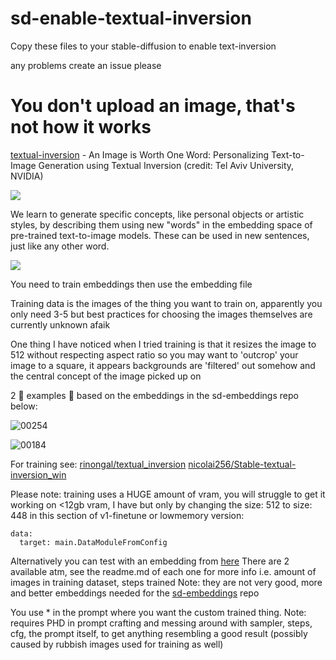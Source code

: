 # sd-enable-textual-inversion
Copy these files to your stable-diffusion to enable text-inversion

any problems create an issue please

# You don't upload an image, that's not how it works

[textual-inversion](https://textual-inversion.github.io/) - An Image is Worth One Word: Personalizing Text-to-Image Generation using Textual Inversion (credit: Tel Aviv University, NVIDIA)

![](https://textual-inversion.github.io/static/images/editing/teaser.JPG)

We learn to generate specific concepts, like personal objects or artistic styles, by describing them using new "words" in the embedding space of pre-trained text-to-image models. These can be used in new sentences, just like any other word.

![](https://textual-inversion.github.io/static/images/editing/puppet.JPG)

You need to train embeddings then use the embedding file

Training data is the images of the thing you want to train on, apparently you only need 3-5 but best practices for choosing the images themselves are currently unknown afaik

One thing I have noticed when I tried training is that it resizes the image to 512 without respecting aspect ratio so you may want to 'outcrop' your image to a square, it appears backgrounds are 'filtered' out somehow and the central concept of the image picked up on

2 :cherries: examples :cherries: based on the embeddings in the sd-embeddings repo below:

![00254](https://user-images.githubusercontent.com/106811348/187011731-e0b0b48a-63c7-4ecc-81e6-104d1cb1e342.png)

![00184](https://user-images.githubusercontent.com/106811348/187011743-a4abd08e-2383-4207-95f5-c60f6d3183ba.png)

For training see:
[rinongal/textual_inversion](https://github.com/rinongal/textual_inversion)
[nicolai256/Stable-textual-inversion_win](https://github.com/nicolai256/Stable-textual-inversion_win)

Please note: training uses a HUGE amount of vram, you will struggle to get it working on <12gb vram, I have but only by changing the size: 512 to size: 448 in this section of v1-finetune or lowmemory version: 
```
data:
  target: main.DataModuleFromConfig
```

Alternatively you can test with an embedding from [here](https://github.com/hlky/sd-embeddings)
There are 2 available atm, see the readme.md of each one for more info i.e. amount of images in training dataset, steps trained
Note: they are not very good, more and better embeddings needed for the [sd-embeddings](https://github.com/hlky/sd-embeddings) repo

You use * in the prompt where you want the custom trained thing. Note: requires PHD in prompt crafting and messing around with sampler, steps, cfg, the prompt itself, to get anything resembling a good result (possibly caused by rubbish images used for training as well)
